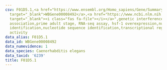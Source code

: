 ```yaml
---
csv: F01D5.1,<a href="https://www.ensembl.org/Homo_sapiens/Gene/Summary?db=core;g=WBGene00008492"
  target="_blank">WBGene00008492</a>,<a href="https://www.ncbi.nlm.nih.gov/pubmed/30894454"
  target="_blank"><i class="fas fa-file"></i></a>",genetic interference,functional
  association,prime adult stage, RNA-seq assay, hsf-1 overexpression,nucleotide sequence
  identification,nucleotide sequence identification,transcriptional regulation,up-regulates
  activity
data_alias: F01D5.1
data_id: WBGene00008492
data_numevidence: 1
data_species: Caenorhabditis elegans
data_taxid: '6239'
title: F01D5.1
---
```

